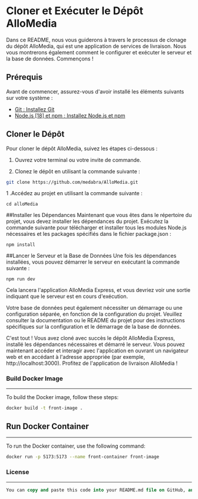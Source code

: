 # Cloner et Exécuter le Dépôt AlloMedia

Dans ce README, nous vous guiderons à travers le processus de clonage du dépôt AlloMedia, qui est une application de services de livraison. Nous vous montrerons également comment le configurer et exécuter le serveur et la base de données. Commençons !

## Prérequis

Avant de commencer, assurez-vous d'avoir installé les éléments suivants sur votre système :

- [Git : Installez Git](lien_vers_l_installation_de_Git)
- [Node.js [18] et npm : Installez Node.js et npm](lien_vers_l_installation_de_Node.js)

## Cloner le Dépôt

Pour cloner le dépôt AlloMedia, suivez les étapes ci-dessous :

1. Ouvrez votre terminal ou votre invite de commande.

2. Clonez le dépôt en utilisant la commande suivante :

```bash
git clone https://github.com/medabra/AlloMedia.git
```
1 .Accédez au projet en utilisant la commande suivante :
```
cd alloMedia
```
##Installer les Dépendances
Maintenant que vous êtes dans le répertoire du projet, vous devez installer les dépendances du projet. Exécutez la commande suivante pour télécharger et installer tous les modules Node.js nécessaires et les packages spécifiés dans le fichier package.json :
```
npm install
```
##Lancer le Serveur et la Base de Données
Une fois les dépendances installées, vous pouvez démarrer le serveur en exécutant la commande suivante :
```
npm run dev
```
Cela lancera l'application AlloMedia Express, et vous devriez voir une sortie indiquant que le serveur est en cours d'exécution.

Votre base de données peut également nécessiter un démarrage ou une configuration séparée, en fonction de la configuration du projet. Veuillez consulter la documentation ou le README du projet pour des instructions spécifiques sur la configuration et le démarrage de la base de données.

C'est tout ! Vous avez cloné avec succès le dépôt AlloMedia Express, installé les dépendances nécessaires et démarré le serveur. Vous pouvez maintenant accéder et interagir avec l'application en ouvrant un navigateur web et en accédant à l'adresse appropriée (par exemple, http://localhost:3000). Profitez de l'application de livraison AlloMedia !

### Build Docker Image
***
To build the Docker image, follow these steps:

```bash
docker build -t front-image .
```
## Run Docker Container
***
To run the Docker container, use the following command:

```bash
docker run -p 5173:5173 --name front-container front-image
```
### License
***
```sql
You can copy and paste this code into your README.md file on GitHub, and then customize it with your specific project details and any additional sections you'd like to include.
```
